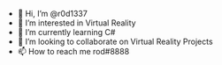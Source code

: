 - 👋 Hi, I’m @r0d1337
- 👀 I’m interested in Virtual Reality
- 🌱 I’m currently learning C#
- 💞️ I’m looking to collaborate on Virtual Reality Projects
- 📫 How to reach me rod#8888

<!---
r0d1337/r0d1337 is a ✨ special ✨ repository because its `README.md` (this file) appears on your GitHub profile.
You can click the Preview link to take a look at your changes.
--->
